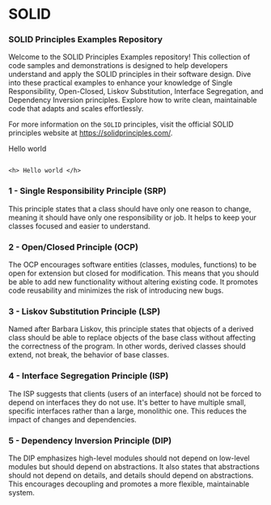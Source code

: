 <!-- https://docs.github.com/pt/get-started/writing-on-github/getting-started-with-writing-and-formatting-on-github/basic-writing-and-formatting-syntax -->

# SOLID
### SOLID Principles Examples Repository

Welcome to the SOLID Principles Examples repository! This collection of code samples and demonstrations is designed to help developers understand and apply the SOLID principles in their software design. Dive into these practical examples to enhance your knowledge of Single Responsibility, Open-Closed, Liskov Substitution, Interface Segregation, and Dependency Inversion principles. Explore how to write clean, maintainable code that adapts and scales effortlessly.

For more information on the `SOLID` principles, visit the official SOLID principles website at https://solidprinciples.com/.

Hello world
```

<h> Hello world </h>

```

### 1 - Single Responsibility Principle (SRP)
This principle states that a class should have only one reason to change, meaning it should have only one responsibility or job. It helps to keep your classes focused and easier to understand.

### 2 - Open/Closed Principle (OCP)
The OCP encourages software entities (classes, modules, functions) to be open for extension but closed for modification. This means that you should be able to add new functionality without altering existing code. It promotes code reusability and minimizes the risk of introducing new bugs.

### 3 - Liskov Substitution Principle (LSP)
Named after Barbara Liskov, this principle states that objects of a derived class should be able to replace objects of the base class without affecting the correctness of the program. In other words, derived classes should extend, not break, the behavior of base classes.

### 4 - Interface Segregation Principle (ISP)
The ISP suggests that clients (users of an interface) should not be forced to depend on interfaces they do not use. It's better to have multiple small, specific interfaces rather than a large, monolithic one. This reduces the impact of changes and dependencies.

### 5 - Dependency Inversion Principle (DIP)
The DIP emphasizes high-level modules should not depend on low-level modules but should depend on abstractions. It also states that abstractions should not depend on details, and details should depend on abstractions. This encourages decoupling and promotes a more flexible, maintainable system.
